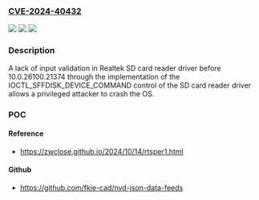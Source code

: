 ### [CVE-2024-40432](https://cve.mitre.org/cgi-bin/cvename.cgi?name=CVE-2024-40432)
![](https://img.shields.io/static/v1?label=Product&message=n%2Fa&color=blue)
![](https://img.shields.io/static/v1?label=Version&message=n%2Fa&color=blue)
![](https://img.shields.io/static/v1?label=Vulnerability&message=n%2Fa&color=brighgreen)

### Description

A lack of input validation in Realtek SD card reader driver before 10.0.26100.21374 through the implementation of the IOCTL_SFFDISK_DEVICE_COMMAND control of the SD card reader driver allows a privileged attacker to crash the OS.

### POC

#### Reference
- https://zwclose.github.io/2024/10/14/rtsper1.html

#### Github
- https://github.com/fkie-cad/nvd-json-data-feeds

